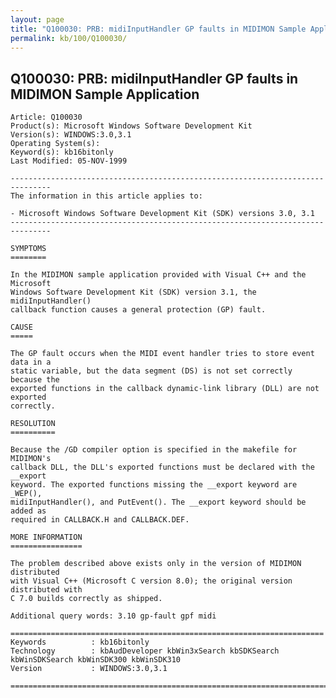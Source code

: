 ```yaml
---
layout: page
title: "Q100030: PRB: midiInputHandler GP faults in MIDIMON Sample Application"
permalink: kb/100/Q100030/
---
```


## Q100030: PRB: midiInputHandler GP faults in MIDIMON Sample Application

	Article: Q100030
	Product(s): Microsoft Windows Software Development Kit
	Version(s): WINDOWS:3.0,3.1
	Operating System(s): 
	Keyword(s): kb16bitonly
	Last Modified: 05-NOV-1999
	
	-------------------------------------------------------------------------------
	The information in this article applies to:
	
	- Microsoft Windows Software Development Kit (SDK) versions 3.0, 3.1 
	-------------------------------------------------------------------------------
	
	SYMPTOMS
	========
	
	In the MIDIMON sample application provided with Visual C++ and the Microsoft
	Windows Software Development Kit (SDK) version 3.1, the midiInputHandler()
	callback function causes a general protection (GP) fault.
	
	CAUSE
	=====
	
	The GP fault occurs when the MIDI event handler tries to store event data in a
	static variable, but the data segment (DS) is not set correctly because the
	exported functions in the callback dynamic-link library (DLL) are not exported
	correctly.
	
	RESOLUTION
	==========
	
	Because the /GD compiler option is specified in the makefile for MIDIMON's
	callback DLL, the DLL's exported functions must be declared with the __export
	keyword. The exported functions missing the __export keyword are _WEP(),
	midiInputHandler(), and PutEvent(). The __export keyword should be added as
	required in CALLBACK.H and CALLBACK.DEF.
	
	MORE INFORMATION
	================
	
	The problem described above exists only in the version of MIDIMON distributed
	with Visual C++ (Microsoft C version 8.0); the original version distributed with
	C 7.0 builds correctly as shipped.
	
	Additional query words: 3.10 gp-fault gpf midi
	
	======================================================================
	Keywords          : kb16bitonly 
	Technology        : kbAudDeveloper kbWin3xSearch kbSDKSearch kbWinSDKSearch kbWinSDK300 kbWinSDK310
	Version           : WINDOWS:3.0,3.1
	
	=============================================================================
	

